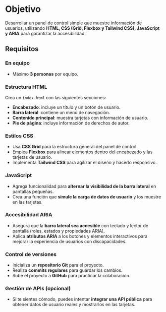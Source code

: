 # Objetivo  
Desarrollar un panel de control simple que muestre información de usuarios, utilizando **HTML, CSS (Grid, Flexbox y Tailwind CSS), JavaScript y ARIA** para garantizar la accesibilidad.  

## Requisitos  

### En equipo  
- Máximo **3 personas** por equipo.  

### Estructura HTML  
Crea un `index.html` con las siguientes secciones:  
- **Encabezado**: incluye un título y un botón de usuario.  
- **Barra lateral**: contiene un menú de navegación.  
- **Contenido principal**: muestra tarjetas con información de usuario.  
- **Pie de página**: incluye información de derechos de autor.  

### Estilos CSS  
- Usa **CSS Grid** para la estructura general del panel de control.  
- Emplea **Flexbox** para alinear elementos dentro del encabezado y las tarjetas de usuario.  
- Implementa **Tailwind CSS** para agilizar el diseño y hacerlo responsivo.  

### JavaScript  
- Agrega funcionalidad para **alternar la visibilidad de la barra lateral** en pantallas pequeñas.  
- Crea una función que **simule la carga de datos de usuario** y los muestre en las tarjetas.  

### Accesibilidad ARIA  
- Asegura que la **barra lateral sea accesible** con teclado y lector de pantalla (roles, estados y propiedades ARIA).  
- Aplica **atributos ARIA** a los botones y elementos interactivos para mejorar la experiencia de usuarios con discapacidades.  

### Control de versiones  
- Inicializa un **repositorio Git** para el proyecto.  
- Realiza **commits regulares** para guardar los cambios.  
- Sube el proyecto a **GitHub** para practicar la colaboración.  

### Gestión de APIs (opcional)  
- Si te sientes cómodo, puedes intentar **integrar una API pública** para obtener datos de usuario reales y mostrarlos en las tarjetas.  

